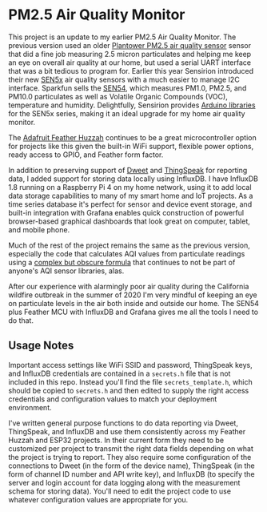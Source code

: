 # PM2.5 Air Quality Monitor

This project is an update to my earlier PM2.5 Air Quality Monitor.  The previous version used an older [Plantower PM2.5 air quality sensor](https://www.adafruit.com/product/3686) sensor that did a fine job measuring 2.5 micron particulates and helping me keep an eye on overall air quality at our home, but used a serial UART interface that was a bit tedious to program for.   Earlier this year Sensirion introduced their new [SEN5x](https://sensirion.com/products/catalog/SEN54/) air quality sensors with a much easier to manage I2C interface.  Sparkfun sells the [SEN54](https://www.sparkfun.com/products/19325), which measures PM1.0, PM2.5, and PM10.0 particulates as well as Volatile Organic Compounds (VOC), temperature and humidity.  Delightfully, Sensirion provides [Arduino libraries](https://github.com/Sensirion/arduino-i2c-sen5x) for the SEN5x series, making it an ideal upgrade for my home air quality monitor.

The [Adafruit Feather Huzzah](https://www.adafruit.com/product/2821) continues to be a great microcontroller option for projects like this given the built-in WiFi support, flexible power options, ready access to GPIO, and Feather form factor.

In addition to preserving support of [Dweet](https://dweet.io) and [ThingSpeak](https://thingspeak.com) for reporting data, I added support for storing data locally using InfluxDB.  I have InfluxDB 1.8 running on a Raspberry Pi 4 on my home network, using it to add local data storage capabilities to many of my smart home and IoT projects.  As a time series database it's perfect for sensor and device event storage, and built-in integration with Grafana enables quick construction of powerful browser-based graphical dashboards that look great on computer, tablet, and mobile phone.

Much of the rest of the project remains the same as the previous version, especially the code that calculates AQI values from particulate readings using a [complex but obscure formula](https://forum.airnowtech.org/t/the-aqi-equation/169) that continues to not be part of anyone's AQI sensor libraries, alas.

After our experience with alarmingly poor air quality during the California wildfire outbreak in the summer of 2020 I'm very mindful of keeping an eye on particulate levels in the air both inside and outside our home.  The SEN54 plus Feather MCU with InfluxDB and Grafana gives me all the tools I need to do that.

## Usage Notes

Important access settings like WiFi SSID and password, ThingSpeak keys, and InfluxDB credentials are contained in a `secrets.h` file that is not included in this repo.  Instead you'll find the file `secrets_template.h`, which should be copied to `secrets.h` and then edited to supply the right access credentials and configuration values to match your deployment environment.

I've written general purpose functions to do data reporting via Dweet, ThingSpeak, and InfluxDB and use them consistently across my Feather Huzzah and ESP32 projects.  In their current form they need to be customized per project to transmit the right data fields depending on what the project is trying to report.  They also require some configuration of the connections to Dweet (in the form of the device name), ThingSpeak (in the form of channel ID number and API write key), and InfluxDB (to specify the server and login account for data logging along with the measurement schema for storing data).  You'll need to edit the project code to use whatever configuration values are appropriate for you.
